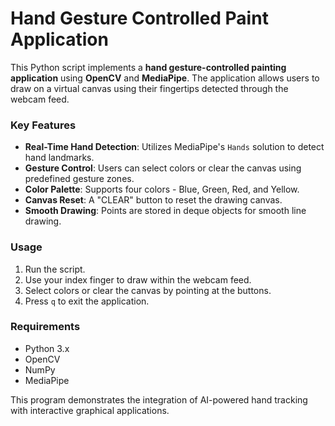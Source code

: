 # Hand Gesture Controlled Paint Application

This Python script implements a **hand gesture-controlled painting application** using **OpenCV** and **MediaPipe**. The application allows users to draw on a virtual canvas using their fingertips detected through the webcam feed. 

### Key Features
- **Real-Time Hand Detection**: Utilizes MediaPipe's `Hands` solution to detect hand landmarks.
- **Gesture Control**: Users can select colors or clear the canvas using predefined gesture zones.
- **Color Palette**: Supports four colors - Blue, Green, Red, and Yellow.
- **Canvas Reset**: A "CLEAR" button to reset the drawing canvas.
- **Smooth Drawing**: Points are stored in deque objects for smooth line drawing.

### Usage
1. Run the script.
2. Use your index finger to draw within the webcam feed.
3. Select colors or clear the canvas by pointing at the buttons.
4. Press `q` to exit the application.

### Requirements
- Python 3.x
- OpenCV
- NumPy
- MediaPipe

This program demonstrates the integration of AI-powered hand tracking with interactive graphical applications.
